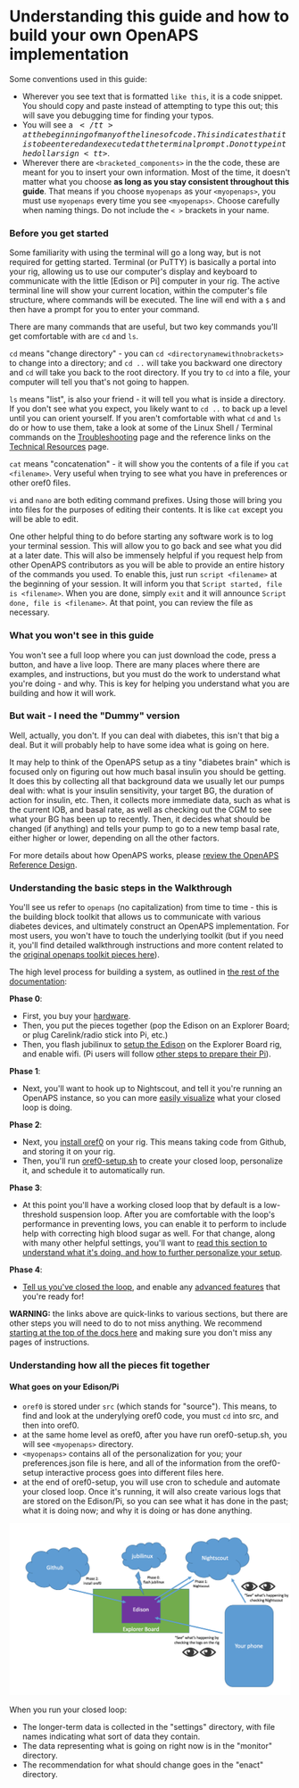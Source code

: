 # Understanding this guide and how to build your own OpenAPS implementation

Some conventions used in this guide:

* Wherever you see text that is formatted `like this`, it is a code snippet. You should copy and paste instead of attempting to type this out; this will save you debugging time for finding your typos.
* You will see a <tt>$</tt> at the beginning of many of the lines of code. This
  indicates that it is to be entered and executed at the terminal prompt. Do not type in the dollar sign <tt>$</tt>.
* Wherever there are `<bracketed_components>` in the the code, these are meant for you to insert your own information. Most of the time, it doesn't matter what you choose **as long as you stay consistent throughout this guide**. That means if you choose `myopenaps` as your  `<myopenaps>`, you must use `myopenaps` every time you see `<myopenaps>`. Choose carefully when naming things. Do not include the `< >` brackets in your name.

### Before you get started

Some familiarity with using the terminal will go a long way, but is not required for getting started.  Terminal (or PuTTY) is basically a portal into your rig, allowing us to use our computer's display and keyboard to communicate with the little [Edison or Pi] computer in your rig.  The active terminal line will show your current location, within the computer's file structure, where commands will be executed.  The line will end with a `$` and then have a prompt for you to enter your command.  

There are many commands that are useful, but two key commands you'll get comfortable with are `cd` and `ls`. 

`cd` means "change directory" - you can `cd <directorynamewithnobrackets>` to change into a directory; and `cd ..` will take you backward one directory and `cd` will take you back to the root directory. If you try to `cd` into a file, your computer will tell you that's not going to happen.

`ls` means "list", is also your friend - it will tell you what is inside a directory. If you don't see what you expect, you likely want to `cd ..` to back up a level until you can orient yourself. If you aren't comfortable with what `cd` and `ls` do or how to use them, take a look at some of the Linux Shell / Terminal commands on the [Troubleshooting](../Resources/troubleshooting.md) page and the reference links on the [Technical Resources](../Resources/technical-resources.md) page. 

`cat` means "concatenation" - it will show you the contents of a file if you `cat <filename>`.  Very useful when trying to see what you have in preferences or other oref0 files.

`vi` and `nano` are both editing command prefixes.  Using those will bring you into files for the purposes of editing their contents.  It is like `cat` except you will be able to edit.

One other helpful thing to do before starting any software work is to log your terminal session. This will allow you to go back and see what you did at a later date. This will also be immensely helpful if you request help from other OpenAPS contributors as you will be able to provide an entire history of the commands you used. To enable this, just run `script <filename>` at the beginning of your session. It will inform you that `Script started, file is <filename>`. When you are done, simply `exit` and it will announce `Script done, file is <filename>`. At that point, you can review the file as necessary.

### What you won't see in this guide

You won't see a full loop where you can just download the code, press a button, and have a live loop. There are many places where there are examples, and instructions, but you must do the work to understand what you're doing - and why. This is key for helping you understand what you are building and how it will work.

### But wait - I need the "Dummy" version

Well, actually, you don't.  If you can deal with diabetes, this isn't that big a deal.  But it will probably help to have some idea what is going on here.

It may help to think of the OpenAPS setup as a tiny "diabetes brain" which is focused only on figuring out how much basal insulin you should be getting.  It does this by collecting all that background data we usually let our pumps deal with: what is your insulin sensitivity, your target BG, the duration of action for insulin, etc.  Then, it collects more immediate data, such as what is the current IOB, and basal rate, as well as checking out the CGM to see what your BG has been up to recently.  Then, it decides what should be changed (if anything) and tells your pump to go to a new temp basal rate, either higher or lower, depending on all the other factors.

For more details about how OpenAPS works, please [review the OpenAPS Reference Design](https://openaps.org/reference-design/).

### Understanding the basic steps in the Walkthrough

You'll see us refer to `openaps` (no capitalization) from time to time - this is the building block toolkit that allows us to communicate with various diabetes devices, and ultimately construct an OpenAPS implementation. For most users, you won't have to touch the underlying toolkit (but if you need it, you'll find detailed walkthrough instructions and more content related to the [original openaps toolkit pieces here](http://openaps.readthedocs.io/en/latest/docs/openaps-guide/index.html)). 

The high level process for building a system, as outlined in [the rest of the documentation](http://openaps.readthedocs.org/en/latest/):

**Phase 0**:
* First, you buy your [hardware](http://openaps.readthedocs.io/en/latest/docs/walkthrough/phase-0/hardware/hardware.html).
* Then, you put the pieces together (pop the Edison on an Explorer Board; or plug Carelink/radio stick into Pi, etc.)
* Then, you flash jubilinux to [setup the Edison](http://openaps.readthedocs.io/en/latest/docs/walkthrough/phase-0/setup-edison.html) on the Explorer Board rig, and enable wifi. (Pi users will follow [other steps to prepare their Pi](http://openaps.readthedocs.io/en/latest/docs/walkthrough/phase-0/rpi.html)).

**Phase 1**: 
* Next, you'll want to hook up to Nightscout, and tell it you're running an OpenAPS instance, so you can more [easily visualize](http://openaps.readthedocs.io/en/latest/docs/walkthrough/phase-1/index.html) what your closed loop is doing.

**Phase 2**:
* Next, you [install oref0](http://openaps.readthedocs.io/en/latest/docs/walkthrough/phase-2/oref0-setup.html#step-0-dependencies) on your rig. This means taking code from Github, and storing it on your rig. 
* Then, you'll run [oref0-setup.sh](http://openaps.readthedocs.io/en/latest/docs/walkthrough/phase-2/oref0-setup.html#step-2-run-oref0-setup) to create your closed loop, personalize it, and schedule it to automatically run. 

**Phase 3**: 
* At this point you'll have a working closed loop that by default is a low-threshold suspension loop.  After you are comfortable with the loop's performance in preventing lows, you can enable it to perform to include help with correcting high blood sugar as well.  For that change, along with many other helpful settings, you'll want to [read this section to understand what it's doing, and how to further personalize your setup](http://openaps.readthedocs.io/en/latest/docs/walkthrough/phase-3/index.html). 

**Phase 4**:
* [Tell us you've closed the loop](http://openaps.readthedocs.io/en/latest/docs/walkthrough/phase-4/keeping-up-to-date.html), and enable any [advanced features](http://openaps.readthedocs.io/en/latest/docs/walkthrough/phase-4/advanced-features.html) that you're ready for!

**WARNING:** the links above are quick-links to various sections, but there are other steps you will need to do to not miss anything. We recommend [starting at the top of the docs here](http://openaps.readthedocs.io/en/latest/index.html) and making sure you don't miss any pages of instructions. 

### Understanding how all the pieces fit together

#### What goes on your Edison/Pi
* `oref0` is stored under `src` (which stands for "source"). This means, to find and look at the underylying oref0 code, you must `cd` into src, and then into oref0.
* at the same home level as oref0, after you have run oref0-setup.sh, you will see `<myopenaps>` directory. 
 * `<myopenaps>` contains all of the personalization for you; your preferences.json file is here, and all of the information from the oref0-setup interactive process goes into different files here.
 * at the end of oref0-setup, you will use cron to schedule and automate your closed loop. Once it's running, it will also create various logs that are stored on the Edison/Pi, so you can see what it has done in the past; what it is doing now; and why it is doing or has done anything. 

![Example - how different phases related to the physic rig](../Images/High_level_components_OpenAPS_setup_process.png)

When you run your closed loop: 
* The longer-term data is collected in the "settings" directory, with file names indicating what sort of data they contain.  
* The data representing what is going on right now is in the "monitor" directory.
* The recommendation for what should change goes in the "enact" directory.  

